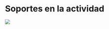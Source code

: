 
# Soportes en la actividad


![](https://docs.google.com/drawings/d/1Us8p-eRwfk5Yrz6xIIHn1PiLCS2u5aRuwJvXhHluLSQ/pub?w=1102&amp;h=794)

